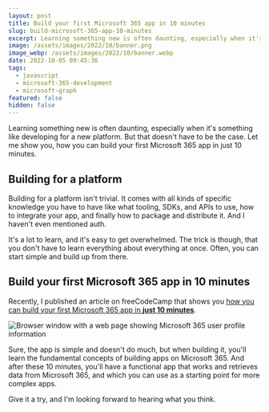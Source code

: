 ```yaml
---
layout: post
title: Build your first Microsoft 365 app in 10 minutes
slug: build-microsoft-365-app-10-minutes
excerpt: Learning something new is often daunting, especially when it's something like developing for a new platform. But that doesn't have to be the case. Let me show you, how you can build your first Microsoft 365 app in just 10 minutes.
image: /assets/images/2022/10/banner.png
image_webp: /assets/images/2022/10/banner.webp
date: 2022-10-05 09:45:36
tags:
  - javascript
  - microsoft-365-development
  - microsoft-graph
featured: false
hidden: false
---
```


Learning something new is often daunting, especially when it's something like developing for a new platform. But that doesn't have to be the case. Let me show you, how you can build your first Microsoft 365 app in just 10 minutes.

## Building for a platform

Building for a platform isn't trivial. It comes with all kinds of specific knowledge you have to have like what tooling, SDKs, and APIs to use, how to integrate your app, and finally how to package and distribute it. And I haven't even mentioned auth.

It's a lot to learn, and it's easy to get overwhelmed. The trick is though, that you don't have to learn everything about everything at once. Often, you can start simple and build up from there.

## Build your first Microsoft 365 app in 10 minutes

Recently, I published an article on freeCodeCamp that shows you [how you can build your first Microsoft 365 app in **just 10 minutes**](https://www.freecodecamp.org/news/build-microsoft-365-application-in-10-minutes/).

<p><picture>
  <source srcset="/assets/images/2022/10/microsoft-365-app-user-profile-information.webp" type="image/webp">
  <img src="/assets/images/2022/10/microsoft-365-app-user-profile-information.png" alt="Browser window with a web page showing Microsoft 365 user profile information">
</picture></p>

Sure, the app is simple and doesn't do much, but when building it, you'll learn the fundamental concepts of building apps on Microsoft 365. And after these 10 minutes, you'll have a functional app that works and retrieves data from Microsoft 365, and which you can use as a starting point for more complex apps.

Give it a try, and I'm looking forward to hearing what you think.
